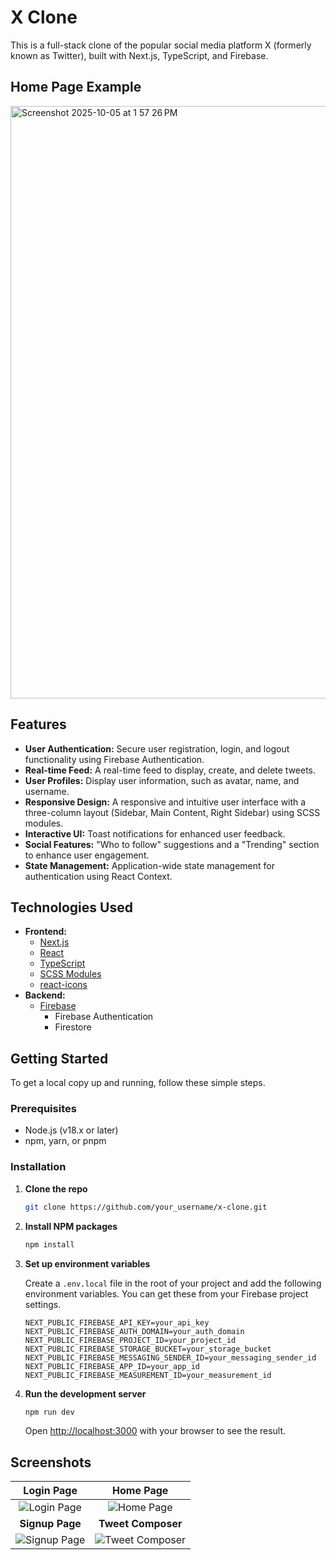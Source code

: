 # X Clone

This is a full-stack clone of the popular social media platform X (formerly known as Twitter), built with Next.js, TypeScript, and Firebase.

## Home Page Example

<img width="968" height="948" alt="Screenshot 2025-10-05 at 1 57 26 PM" src="https://github.com/user-attachments/assets/445d2dce-5f39-4207-b2ab-858297298e99" />

## Features

- **User Authentication:** Secure user registration, login, and logout functionality using Firebase Authentication.
- **Real-time Feed:** A real-time feed to display, create, and delete tweets.
- **User Profiles:** Display user information, such as avatar, name, and username.
- **Responsive Design:** A responsive and intuitive user interface with a three-column layout (Sidebar, Main Content, Right Sidebar) using SCSS modules.
- **Interactive UI:** Toast notifications for enhanced user feedback.
- **Social Features:** "Who to follow" suggestions and a "Trending" section to enhance user engagement.
- **State Management:** Application-wide state management for authentication using React Context.

## Technologies Used

- **Frontend:**
  - [Next.js](https://nextjs.org/)
  - [React](https://reactjs.org/)
  - [TypeScript](https://www.typescriptlang.org/)
  - [SCSS Modules](https://github.com/css-modules/css-modules)
  - [react-icons](https://react-icons.github.io/react-icons/)
- **Backend:**
  - [Firebase](https://firebase.google.com/)
    - Firebase Authentication
    - Firestore

## Getting Started

To get a local copy up and running, follow these simple steps.

### Prerequisites

- Node.js (v18.x or later)
- npm, yarn, or pnpm

### Installation

1.  **Clone the repo**
    ```sh
    git clone https://github.com/your_username/x-clone.git
    ```
2.  **Install NPM packages**
    ```sh
    npm install
    ```
3.  **Set up environment variables**

    Create a `.env.local` file in the root of your project and add the following environment variables. You can get these from your Firebase project settings.

    ```
    NEXT_PUBLIC_FIREBASE_API_KEY=your_api_key
    NEXT_PUBLIC_FIREBASE_AUTH_DOMAIN=your_auth_domain
    NEXT_PUBLIC_FIREBASE_PROJECT_ID=your_project_id
    NEXT_PUBLIC_FIREBASE_STORAGE_BUCKET=your_storage_bucket
    NEXT_PUBLIC_FIREBASE_MESSAGING_SENDER_ID=your_messaging_sender_id
    NEXT_PUBLIC_FIREBASE_APP_ID=your_app_id
    NEXT_PUBLIC_FIREBASE_MEASUREMENT_ID=your_measurement_id
    ```

4.  **Run the development server**
    ```sh
    npm run dev
    ```

    Open [http://localhost:3000](http://localhost:3000) with your browser to see the result.

## Screenshots

| Login Page | Home Page |
| :---: | :---: |
| ![Login Page](https://via.placeholder.com/400x300.png?text=Login+Page) | ![Home Page](https://via.placeholder.com/400x300.png?text=Home+Page) |
| **Signup Page** | **Tweet Composer** |
| ![Signup Page](https://via.placeholder.com/400x300.png?text=Signup+Page) | ![Tweet Composer](https://via.placeholder.com/400x300.png?text=Tweet+Composer) |
